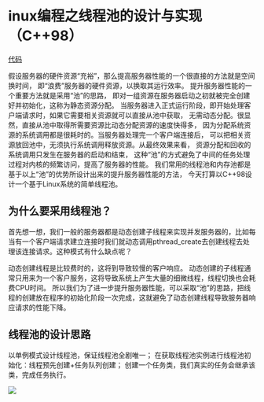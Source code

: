 # inux编程之线程池的设计与实现（C++98）
[代码](https://github.com/Ewenwan/thread_pool)

假设服务器的硬件资源“充裕”，那么提高服务器性能的一个很直接的方法就是空间换时间，
即“浪费”服务器的硬件资源，以换取其运行效率。
提升服务器性能的一个重要方法就是采用“池”的思路，
即对一组资源在服务器启动之初就被完全创建好并初始化，这称为静态资源分配。
当服务器进入正式运行阶段，即开始处理客户端请求时，如果它需要相关资源就可以直接从池中获取，
无需动态分配。很显然，直接从池中取得所需要资源比动态分配资源的速度快得多，
因为分配系统资源的系统调用都是很耗时的。当服务器处理完一个客户端连接后，
可以把相关资源放回池中，无须执行系统调用释放资源。从最终效果来看，
资源分配和回收的系统调用只发生在服务器的启动和结束，
这种“池”的方式避免了中间的任务处理过程对内核的频繁访问，提高了服务器的性能。
我们常用的线程池和内存池都是基于以上“池”的优势所设计出来的提升服务器性能的方法，
今天打算以C++98设计一个基于Linux系统的简单线程池。

## 为什么要采用线程池？

首先想一想，我们一般的服务器都是动态创建子线程来实现并发服务器的，比如每当有一个客户端请求建立连接时我们就动态调用pthread_create去创建线程去处理该连接请求。这种模式有什么缺点呢？

动态创建线程是比较费时的，这将到导致较慢的客户响应。
动态创建的子线程通常只用来为一个客户服务，这将导致系统上产生大量的细微线程，线程切换也会耗费CPU时间。
所以我们为了进一步提升服务器性能，可以采取“池”的思路，把线程的创建放在程序的初始化阶段一次完成，这就避免了动态创建线程导致服务器响应请求的性能下降。

## 线程池的设计思路

以单例模式设计线程池，保证线程池全剧唯一；
在获取线程池实例进行线程池初始化：线程预先创建+任务队列创建；
创建一个任务类，我们真实的任务会继承该类，完成任务执行。

![](https://images2018.cnblogs.com/blog/1093303/201804/1093303-20180423212022757-974931374.jpg)
